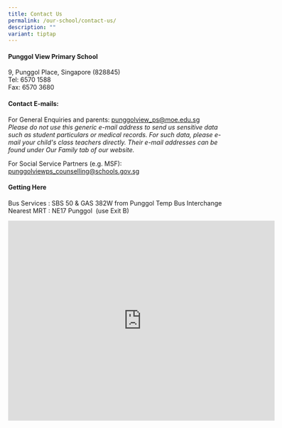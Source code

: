 ```yaml
---
title: Contact Us
permalink: /our-school/contact-us/
description: ""
variant: tiptap
---
```

<h4>Punggol View Primary School</h4>
<p>9, Punggol Place, Singapore (828845)
<br>Tel: 6570 1588
<br>Fax: 6570 3680</p>
<p></p>
<h4>Contact E-mails:</h4>
<p>For General Enquiries and parents: <a href="mailto:punggolview_ps@moe.edu.sg" rel="noopener noreferrer nofollow" target="_blank">punggolview_ps@moe.edu.sg</a>
<br><em>Please do not use this generic e-mail address to send us sensitive data such as student particulars or medical records. For such data, please e-mail your child's class teachers directly. Their e-mail addresses can be found under Our Family tab of our website.</em>
</p>
<p>For Social Service Partners (e.g. MSF): <a href="mailto:punggolviewps_counselling@schools.gov.sg" rel="noopener noreferrer nofollow" target="_blank">punggolviewps_counselling@schools.gov.sg</a>
</p>
<p></p>
<h4>Getting Here</h4>
<p>Bus Services :&nbsp;SBS 50&nbsp;&amp;&nbsp;GAS 382W&nbsp;from Punggol
Temp Bus Interchange
<br>Nearest MRT :&nbsp;NE17 Punggol &nbsp;(use Exit B)</p>
<p></p>
<div class="iframe-wrapper">
<iframe style="border:0;" height="450" width="600" allowfullscreen="true" frameborder="0" src="https://www.google.com/maps/embed?pb=!1m14!1m8!1m3!1d15954.473326271167!2d103.905183!3d1.4052725!3m2!1i1024!2i768!4f13.1!3m3!1m2!1s0x0%3A0x96529c5623132e2a!2sPunggol%20View%20Primary%20School!5e0!3m2!1sen!2ssg!4v1657525817063!5m2!1sen!2ssg"></iframe>
</div>
<p></p>